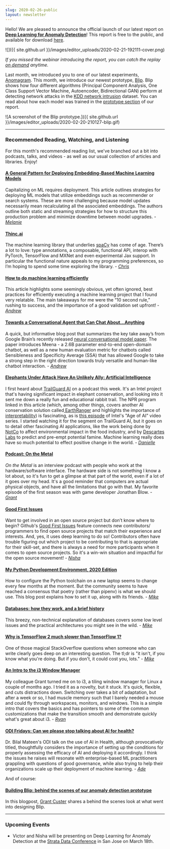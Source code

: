 ```yaml
---
slug: 2020-02-26-public
layout: newsletter
---
```


Hello!  We are pleased to announce the official launch of our latest report on **[Deep Learning for Anomaly Detection](https://ff12.fastforwardlabs.com/)**! This report is free to the public, and available for download [here](https://ff12.fastforwardlabs.com/).

![]({{ site.github.url }}/images/editor_uploads/2020-02-21-192111-cover.png)

*If you missed the webinar introducing the report, you can catch the replay [on demand](https://www.cloudera.com/about/events/webinars/deep-learning-for-anomaly-detection.html?utm_source=website&utm_medium=organic&utm_term=ml&utm_campaign=CFFL12_Report_AMER_Webinar_2020-02-13&cid=7012H000001OYfQ&utm_content=FFLnewsletter) anytime.*

Last month, we introduced you to one of our latest experiments, [Anomagram](https://anomagram.fastforwardlabs.com/#/).  This month, we introduce our newest prototype, [Blip](https://blip.fastforwardlabs.com/).  Blip shows how four different algorithms (Principal Component Analysis, One Class Support Vector Machine, Autoencoder, Bidirectional GAN) perform at detecting network attacks in the [KDD network intrusion](http://kdd.ics.uci.edu/databases/kddcup99/task.html) dataset. You can read about how each model was trained in the [prototype section](https://ff12.fastforwardlabs.com/#prototype) of our report. 

![A screenshot of the Blip prototype.]({{ site.github.url }}/images/editor_uploads/2020-02-20-210127-blip.gif)

---

### Recommended Reading, Watching, and Listening

For this month's recommended reading list, we've branched out a bit into podcasts, talks, and videos - as well as our usual collection of articles and libraries. Enjoy!

#### [A General Pattern for Deploying Embedding-Based Machine Learning Models](https://blog.ml6.eu/a-general-pattern-for-deploying-embedding-based-machine-learning-models-bf12e8979070) 

Capitalizing on ML requires deployment. This article outlines strategies for deploying ML models that utilize embeddings such as recommender or search systems. These are more challenging because model updates necessarily mean recalculating all the associated embeddings. The authors outline both static and streaming strategies for how to structure this production problem and minimize downtime between model upgrades.  - *[Melanie](https://www.linkedin.com/in/melanierbeck/)*

#### [Thinc.ai](https://thinc.ai/)

The machine learning library that underlies [spaCy](https://spacy.io/) has come of age. There’s a lot to love: type annotations, a composable, functional API, interop with PyTorch, TensorFlow and MXNet and even experimental Jax support. In particular the functional nature appeals to my programming preferences, so I’m hoping to spend some time exploring the library. - *[Chris](https://twitter.com/_cjwallace)*

#### [How to do machine learning efficiently](https://medium.com/hackernoon/doing-machine-learning-efficiently-8ba9d9bc679d) 

This article highlights some seemingly obvious, yet often ignored, best practices for efficiently executing a machine learning project that I found very relatable. The main takeaways for me were the “10 second rule,” rushing to success, and the importance of a good validation set upfront!  - *[Andrew](https://twitter.com/andrew_reed_r)*

#### [Towards a Conversational Agent that Can Chat About…Anything](https://ai.googleblog.com/2020/01/towards-conversational-agent-that-can.html) 
A quick, but informative blog post that summarizes the key take away’s from Google Brain’s recently released [neural conversational model paper](https://arxiv.org/pdf/2001.09977.pdf). The paper introduces Meena - a 2.6B parameter end-to-end open-domain chatbot, as well as a new human evaluation metric for chatbots called Sensibleness and Specificity Average (SSA) that has allowed Google to take a strong step in the right direction towards truly versatile and human-like chatbot interaction.  - *[Andrew](https://twitter.com/andrew_reed_r)*

#### [Elephants Under Attack Have An Unlikely Ally: Artificial Intelligence](https://www.npr.org/2019/10/25/760487476/elephants-under-attack-have-an-unlikely-ally-artificial-intelligence)  

I first heard about [TrailGuard AI](https://www.resolve.ngo/trailguard.htm) on a podcast this week. It's an Intel project that's having significant impact in elephant conservation, and looking into it sent me down a really fun and educational rabbit trail. The NPR program linked in this article (which, among other things, covers another AI conservation solution called[ EarthRanger](https://earthranger.com/) and highlights the importance of [interpretability](https://blog.fastforwardlabs.com/2018/07/31/progress-in-machine-learning-interpretability.html)) is fascinating, as is [this episode](https://www.youtube.com/watch?v=0wy4u34fii4) of Intel's "Age of AI" video series. I started watching it for the segment on TrailGuard AI, but it goes on to detail other fascinating AI applications, like the work being done by [NotCo](http://www.notco.com/) to affect environmental impact in the food industry, and by [Descartes Labs](https://www.descarteslabs.com/) to predict and pre-empt potential famine. Machine learning really does have so much potential to effect positive change in the world. -  *[Danielle](https://www.linkedin.com/in/daniellethorp/)*

#### [Podcast: On the Metal](https://oxide.computer/blog/on-the-metal-9-jonathan-blow/)

*On the Metal* is an interview podcast with people who work at the hardware/software interface. The hardware side is not something I know a lot about, so it's fun to get a glimpse at that part of the world, even if a lot of it goes over my head. It's a good reminder that computers are actual physical objects, and have all the limitations that go with that. My favorite episode of the first season was with game developer Jonathan Blow. - *[Grant](https://twitter.com/GrantCuster)*

#### [Good First Issues](https://github.blog/2020-01-22-how-we-built-good-first-issues/)

Want to get involved in an open source project but don’t know where to begin?
Github's [Good First Issues](https://github.blog/2020-01-22-how-we-built-good-first-issues/)
feature connects new contributors/ programmers to find open source
projects that match their experience and interests. And, yes, it uses deep learning to do so!
Contributors often have trouble figuring out which project to be contributing to that is appropriate for their skill-set, and there is always a need for more participants when it comes to open source projects. So it's a win-win situation and impactful for the open source
movement!  -  *[Nisha](https://twitter.com/NishaMuktewar)*

#### [My Python Development Environment, 2020 Edition](https://jacobian.org/2019/nov/11/python-environment-2020/)

How to configure the Python toolchain on a new laptop seems to change every few months at the moment. But the community seems to have reached a consensus that poetry (rather than pipenv) is what we should use. This blog post explains how to set it up, along with its friends.  - *[Mike](https://twitter.com/mikepqr)*

#### [Databases: how they work, and a brief history](https://seldo.com/posts/databases_how_they_work_and_a_brief_history)

This breezy, non-technical explanation of databases covers some low level issues and the practical architectures you might see in the wild.  - *[Mike](https://twitter.com/mikepqr)*

#### [Why is TensorFlow 2 much slower than TensorFlow 1?](https://stackoverflow.com/questions/58441514/why-is-tensorflow-2-much-slower-than-tensorflow-1)

One of those magical StackOverflow questions when someone who can write clearly goes deep on an interesting question. The tl;dr is "it isn't, if you know what you're doing. But if you don't, it could cost you, lots." - *[Mike](https://twitter.com/mikepqr)*

#### [An Intro to the i3 Window Manager](https://fedoramagazine.org/getting-started-i3-window-manager/)

My colleague Grant turned me on to i3, a tiling window manager for Linux a couple of months ago. I tried it as a novelty, but it stuck. It's quick, flexible, and cuts distractions down. Switching over takes a bit of adaptation, but after a week or so, I had muscle memory such that I barely needed a mouse and could fly through workspaces, monitors, and windows. This is a simple intro that covers the basics and has pointers to some of the common customizations that make the transition smooth and demonstrate quickly what's great about i3. - *[Ryan](https://twitter.com/MicallefEsq)*

#### [ODI Fridays: Can we please stop talking about AI for health?]( https://theodi.org/event/odi-fridays-can-we-please-stop-talking-about-ai/)

Dr. Bilal Mateen's ODI talk on the use of AI in Health, although provocatively titled, thoughtfully considers the importance of setting up the conditions for properly assessing the efficacy of AI and deploying it accordingly. I think the issues he raises will resonate with enterprise-based ML practitioners grappling with questions of good governance, while also trying to help their organizations scale up their deployment of machine learning.  - *[Ade](https://twitter.com/Adewunmi)*

And of course:
#### [Building Blip: behind the scenes of our anomaly detection prototype](https://blog.fastforwardlabs.com/2020/02/20/building-blip-behind-the-scenes-of-our-anomaly-detection-prototype.html)
 In this blogpost, [Grant Custer](https://twitter.com/GrantCuster) shares a behind the scenes look at what went into designing Blip.

---

### Upcoming Events

* Victor and Nisha will be presenting on Deep Learning for Anomaly Detection at the [Strata Data Conference](https://conferences.oreilly.com/strata-data-ai/stai-ca/public/schedule/detail/80421) in San Jose on March 18th.